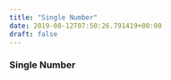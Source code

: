 ```yaml
---
title: "Single Number"
date: 2019-08-12T07:50:26.791419+00:00
draft: false
---
```


### Single Number
